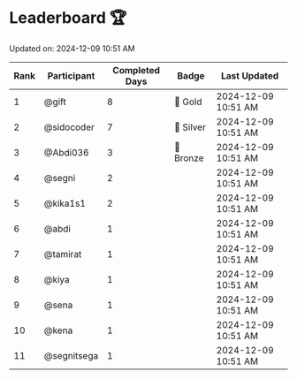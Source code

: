# Leaderboard 🏆

Updated on: 2024-12-09 10:51 AM

| Rank | Participant       | Completed Days | Badge      | Last Updated         |
|------|-------------------|----------------|------------|----------------------|
| 1    | @gift             | 8              | 🏅 Gold     | 2024-12-09 10:51 AM |
| 2    | @sidocoder        | 7              | 🥈 Silver   | 2024-12-09 10:51 AM |
| 3    | @Abdi036          | 3              | 🥉 Bronze   | 2024-12-09 10:51 AM |
| 4    | @segni            | 2              |            | 2024-12-09 10:51 AM |
| 5    | @kika1s1          | 2              |            | 2024-12-09 10:51 AM |
| 6    | @abdi             | 1              |            | 2024-12-09 10:51 AM |
| 7    | @tamirat          | 1              |            | 2024-12-09 10:51 AM |
| 8    | @kiya             | 1              |            | 2024-12-09 10:51 AM |
| 9    | @sena             | 1              |            | 2024-12-09 10:51 AM |
| 10   | @kena             | 1              |            | 2024-12-09 10:51 AM |
| 11   | @segnitsega       | 1              |            | 2024-12-09 10:51 AM |
